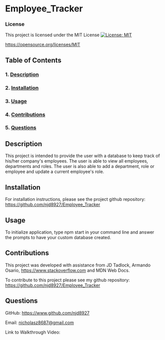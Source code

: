 # Employee_Tracker

### License
This project is licensed under the MIT License [![License: MIT](https://img.shields.io/badge/License-MIT-yellow.svg)](https://opensource.org/licenses/MIT) 

https://opensource.org/licenses/MIT

## Table of Contents

### 1. [Description](#description)

### 2. [Installation](#installation) 

### 3. [Usage](#usage)

### 4. [Contributions](#contributions)

### 5. [Questions](#questions)

## Description
This project is intended to provide the user with a database to keep track of his/her company's employees. The user is able to view all employees, departments and roles. The user is also able to add a department, role or employee and update a current employee's role.

## Installation
For installation instructions, please see the project github repository: https://github.com/njd8927/Employee_Tracker

## Usage
To initialize application, type npm start in your command line and answer the prompts to have your custom database created.

## Contributions
This project was developed with assistance from JD Tadlock, Armando Osario, https://www.stackoverflow.com and MDN Web Docs.

To contribute to this project please see my github repository: https://github.com/njd8927/Employee_Tracker


## Questions
GitHub: https://www.github.com/njd8927

Email: nicholasz8687@gmail.com

Link to Walkthrough Video: 
